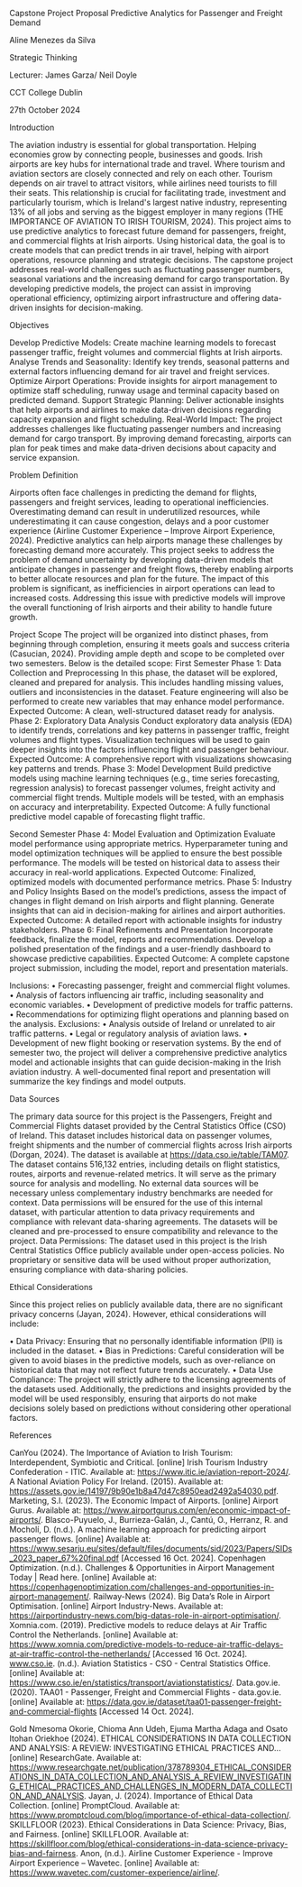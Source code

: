 Capstone Project Proposal
Predictive Analytics for Passenger and Freight Demand

 Aline Menezes da Silva

Strategic Thinking

Lecturer: James Garza/ Neil Doyle

CCT College Dublin

27th October 2024


Introduction

The aviation industry is essential for global transportation. Helping economies grow by connecting people, businesses and goods. Irish airports are key hubs for international trade and travel. Where tourism and aviation sectors are closely connected and rely on each other. Tourism depends on air travel to attract visitors, while airlines need tourists to fill their seats. This relationship is crucial for facilitating trade, investment and particularly tourism, which is Ireland's largest native industry, representing 13% of all jobs and serving as the biggest employer in many regions (THE IMPORTANCE OF AVIATION TO IRISH TOURISM, 2024). 
This project aims to use predictive analytics to forecast future demand for passengers, freight, and commercial flights at Irish airports. Using historical data, the goal is to create models that can predict trends in air travel, helping with airport operations, resource planning and strategic decisions.
The capstone project addresses real-world challenges such as fluctuating passenger numbers, seasonal variations and the increasing demand for cargo transportation. By developing predictive models, the project can assist in improving operational efficiency, optimizing airport infrastructure and offering data-driven insights for decision-making.


Objectives

Develop Predictive Models: Create machine learning models to forecast passenger traffic, freight volumes and commercial flights at Irish airports.
Analyse Trends and Seasonality: Identify key trends, seasonal patterns and external factors influencing demand for air travel and freight services.
Optimize Airport Operations: Provide insights for airport management to optimize staff scheduling, runway usage and terminal capacity based on predicted demand.
Support Strategic Planning: Deliver actionable insights that help airports and airlines to make data-driven decisions regarding capacity expansion and flight scheduling.
Real-World Impact:
The project addresses challenges like fluctuating passenger numbers and increasing demand for cargo transport. By improving demand forecasting, airports can plan for peak times and make data-driven decisions about capacity and service expansion.

Problem Definition

Airports often face challenges in predicting the demand for flights, passengers and freight services, leading to operational inefficiencies. Overestimating demand can result in underutilized resources, while underestimating it can cause congestion, delays and a poor customer experience (Airline Customer Experience – Improve Airport Experience, 2024). Predictive analytics can help airports manage these challenges by forecasting demand more accurately. This project seeks to address the problem of demand uncertainty by developing data-driven models that anticipate changes in passenger and freight flows, thereby enabling airports to better allocate resources and plan for the future.
The impact of this problem is significant, as inefficiencies in airport operations can lead to increased costs.  Addressing this issue with predictive models will improve the overall functioning of Irish airports and their ability to handle future growth.



Project Scope
The project will be organized into distinct phases, from beginning through completion, ensuring it meets goals and success criteria (Casucian, 2024). Providing ample depth and scope to be completed over two semesters.
Below is the detailed scope: 
First Semester
Phase 1: Data Collection and Preprocessing 
In this phase, the dataset will be explored, cleaned and prepared for analysis. This includes handling missing values, outliers and inconsistencies in the dataset. Feature engineering will also be performed to create new variables that may enhance model performance.
Expected Outcome: A clean, well-structured dataset ready for analysis.
Phase 2: Exploratory Data Analysis 
Conduct exploratory data analysis (EDA) to identify trends, correlations and key patterns in passenger traffic, freight volumes and flight types. Visualization techniques will be used to gain deeper insights into the factors influencing flight and passenger behaviour.
Expected Outcome: A comprehensive report with visualizations showcasing key patterns and trends.
Phase 3: Model Development Build predictive models using machine learning techniques (e.g., time series forecasting, regression analysis) to forecast passenger volumes, freight activity and commercial flight trends. Multiple models will be tested, with an emphasis on accuracy and interpretability.
Expected Outcome: A fully functional predictive model capable of forecasting flight traffic.

Second Semester
Phase 4: Model Evaluation and Optimization Evaluate model performance using appropriate metrics. Hyperparameter tuning and model optimization techniques will be applied to ensure the best possible performance. The models will be tested on historical data to assess their accuracy in real-world applications.
Expected Outcome: Finalized, optimized models with documented performance metrics.
Phase 5: Industry and Policy Insights 
Based on the model’s predictions, assess the impact of changes in flight demand on Irish airports and flight planning. Generate insights that can aid in decision-making for airlines and airport authorities.
Expected Outcome: A detailed report with actionable insights for industry stakeholders.
Phase 6: Final Refinements and Presentation 
Incorporate feedback, finalize the model, reports and recommendations. Develop a polished presentation of the findings and a user-friendly dashboard to showcase predictive capabilities.
Expected Outcome: A complete capstone project submission, including the model, report and presentation materials.



Inclusions:
•	Forecasting passenger, freight and commercial flight volumes.
•	Analysis of factors influencing air traffic, including seasonality and economic variables.
•	Development of predictive models for traffic patterns.
•	Recommendations for optimizing flight operations and planning based on the analysis.
Exclusions:
•	Analysis outside of Ireland or unrelated to air traffic patterns.
•	Legal or regulatory analysis of aviation laws.
•	Development of new flight booking or reservation systems.
By the end of semester two, the project will deliver a comprehensive predictive analytics model and actionable insights that can guide decision-making in the Irish aviation industry. A well-documented final report and presentation will summarize the key findings and model outputs.

Data Sources

The primary data source for this project is the Passengers, Freight and Commercial Flights dataset provided by the Central Statistics Office (CSO) of Ireland. This dataset includes historical data on passenger volumes, freight shipments and the number of commercial flights across Irish airports (Dorgan, 2024). The dataset is available at https://data.cso.ie/table/TAM07.
The dataset contains 516,132 entries, including details on flight statistics, routes, airports and revenue-related metrics. It will serve as the primary source for analysis and modelling. No external data sources will be necessary unless complementary industry benchmarks are needed for context.
Data permissions will be ensured for the use of this internal dataset, with particular attention to data privacy requirements and compliance with relevant data-sharing agreements.
The datasets will be cleaned and pre-processed to ensure compatibility and relevance to the project.
Data Permissions:
The dataset used in this project is the Irish Central Statistics Office publicly available under open-access policies. No proprietary or sensitive data will be used without proper authorization, ensuring compliance with data-sharing policies.

Ethical Considerations

Since this project relies on publicly available data, there are no significant privacy concerns (Jayan, 2024). However, ethical considerations will include:

•	Data Privacy: Ensuring that no personally identifiable information (PII) is included in the dataset.
•	Bias in Predictions: Careful consideration will be given to avoid biases in the predictive models, such as over-reliance on historical data that may not reflect future trends accurately.
•	Data Use Compliance: The project will strictly adhere to the licensing agreements of the datasets used.
Additionally, the predictions and insights provided by the model will be used responsibly, ensuring that airports do not make decisions solely based on predictions without considering other operational factors.















References

CanYou (2024). The Importance of Aviation to Irish Tourism: Interdependent, Symbiotic and Critical. [online] Irish Tourism Industry Confederation - ITIC. Available at: https://www.itic.ie/aviation-report-2024/.
 A National Aviation Policy For Ireland. (2015). Available at: https://assets.gov.ie/14197/9b90e1b8a47d47c8950ead2492a54030.pdf.
 Marketing, S.I. (2023). The Economic Impact of Airports. [online] Airport Gurus. Available at: https://www.airportgurus.com/en/economic-impact-of-airports/.
Blasco-Puyuelo, J., Burrieza-Galán, J., Cantú, O., Herranz, R. and Mocholí, D. (n.d.). A machine learning approach for predicting airport passenger flows. [online] Available at: https://www.sesarju.eu/sites/default/files/documents/sid/2023/Papers/SIDs_2023_paper_67%20final.pdf [Accessed 16 Oct. 2024].
 Copenhagen Optimization. (n.d.). Challenges & Opportunities in Airport Management Today | Read here. [online] Available at: https://copenhagenoptimization.com/challenges-and-opportunities-in-airport-management/.
 Railway-News (2024). Big Data’s Role in Airport Optimisation. [online] Airport Industry-News. Available at: https://airportindustry-news.com/big-datas-role-in-airport-optimisation/.
 Xomnia.com. (2019). Predictive models to reduce delays at Air Traffic Control the Netherlands. [online] Available at: https://www.xomnia.com/predictive-models-to-reduce-air-traffic-delays-at-air-traffic-control-the-netherlands/ [Accessed 16 Oct. 2024].
 www.cso.ie. (n.d.). Aviation Statistics - CSO - Central Statistics Office. [online] Available at: https://www.cso.ie/en/statistics/transport/aviationstatistics/.
 Data.gov.ie. (2020). TAA01 - Passenger, Freight and Commercial Flights - data.gov.ie. [online] Available at: https://data.gov.ie/dataset/taa01-passenger-freight-and-commercial-flights [Accessed 14 Oct. 2024].

Gold Nmesoma Okorie, Chioma Ann Udeh, Ejuma Martha Adaga and Osato Itohan Oriekhoe (2024). ETHICAL CONSIDERATIONS IN DATA COLLECTION AND ANALYSIS: A REVIEW: INVESTIGATING ETHICAL PRACTICES AND... [online] ResearchGate. Available at: https://www.researchgate.net/publication/378789304_ETHICAL_CONSIDERATIONS_IN_DATA_COLLECTION_AND_ANALYSIS_A_REVIEW_INVESTIGATING_ETHICAL_PRACTICES_AND_CHALLENGES_IN_MODERN_DATA_COLLECTION_AND_ANALYSIS.
Jayan, J. (2024). Importance of Ethical Data Collection. [online] PromptCloud. Available at: https://www.promptcloud.com/blog/importance-of-ethical-data-collection/.
 SKILLFLOOR (2023). Ethical Considerations in Data Science: Privacy, Bias, and Fairness. [online] SKILLFLOOR. Available at: https://skillfloor.com/blog/ethical-considerations-in-data-science-privacy-bias-and-fairness.
 Anon, (n.d.). Airline Customer Experience - Improve Airport Experience – Wavetec. [online] Available at: https://www.wavetec.com/customer-experience/airline/.











